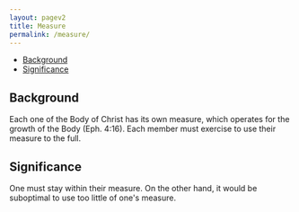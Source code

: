 ```yaml
---
layout: pagev2
title: Measure
permalink: /measure/
---
```

- [Background](#background)
- [Significance](#significance)

## Background

Each one of the Body of Christ has its own measure, which operates for the growth of the Body (Eph. 4:16). Each member must exercise to use their measure to the full.

## Significance

One must stay within their measure. On the other hand, it would be suboptimal to use too little of one's measure.